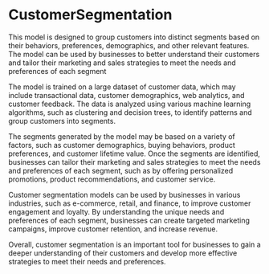 # CustomerSegmentation
This model is designed to group customers into distinct segments based on their behaviors, preferences, demographics, and other relevant features. The model can be used by businesses to better understand their customers and tailor their marketing and sales strategies to meet the needs and preferences of each segment


The model is trained on a large dataset of customer data, which may include transactional data, customer demographics, web analytics, and customer feedback. The data is analyzed using various machine learning algorithms, such as clustering and decision trees, to identify patterns and group customers into segments.

The segments generated by the model may be based on a variety of factors, such as customer demographics, buying behaviors, product preferences, and customer lifetime value. Once the segments are identified, businesses can tailor their marketing and sales strategies to meet the needs and preferences of each segment, such as by offering personalized promotions, product recommendations, and customer service.

Customer segmentation models can be used by businesses in various industries, such as e-commerce, retail, and finance, to improve customer engagement and loyalty. By understanding the unique needs and preferences of each segment, businesses can create targeted marketing campaigns, improve customer retention, and increase revenue.

Overall, customer segmentation is an important tool for businesses to gain a deeper understanding of their customers and develop more effective strategies to meet their needs and preferences.



